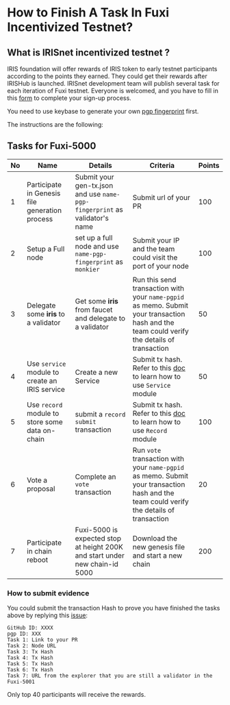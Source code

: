 # How to Finish A Task In Fuxi Incentivized Testnet?

## What is IRISnet incentivized testnet ?

IRIS foundation will offer rewards of IRIS token to early testnet participants according to the points they earned. They could get their rewards after IRISHub is launched. IRISnet development team will publish several task for each iteration of Fuxi testnet. Everyone is welcomed, and you have to fill in this [form](http://cn.mikecrm.com/H9aoXak) to complete your sign-up process. 

You need to use keybase to generate your own [pgp fingerprint](https://github.com/irisnet/testnets/blob/master/fuxi/How%20to%20use%20keybase.md) first. 

The instructions are the following: 

## Tasks for Fuxi-5000

| No   | Name                                            | Details                                                      | Criteria                                                     | Points |
| ---- | ----------------------------------------------- | ------------------------------------------------------------ | ------------------------------------------------------------ | ------ |
| 1    | Participate in Genesis file generation process  | Submit your gen-tx.json and use `name-pgp-fingerprint` as validator's name | Submit url of your PR                                        | 100    |
| 2    | Setup a Full node                               | set up a full node and use `name-pgp-fingerprint` as `monkier` | Submit your IP and the team could visit the port of your node | 100    |
| 3    | Delegate some **iris** to a validator           | Get some **iris** from faucet and delegate to a validator    | Run this send transaction with your `name-pgpid` as memo. Submit your transaction hash and the team could verify the details of transaction | 50     |
| 4    | Use `service` module to create an IRIS service  | Create a new Service                                         | Submit tx hash.  Refer to this [doc](https://www.irisnet.org/docs/cli-client/service/#available-commands) to learn how to use `Service` module | 50     |
| 5    | Use `record` module to store some data on-chain | submit a `record submit  `transaction                        | Submit tx hash.  Refer to this [doc](https://www.irisnet.org/docs/cli-client/record/#description) to learn how to use `Record` module | 100    |
| 6    | Vote a proposal                                 | Complete an `vote `transaction                               | Run `vote` transaction with your `name-pgpid` as memo. Submit your transaction hash and the team could verify the details of transaction | 20     |
| 7    | Participate in  chain reboot                    | Fuxi-5000 is expected stop at height 200K and start under new chain-id 5000 | Download the new genesis file and start a new chain          | 200    |


### How to submit evidence

You could submit the transaction Hash to prove you have finished the tasks above by replying this [issue](https://github.com/irisnet/testnets/issues/174):

```
GitHub ID: XXXX
pgp ID: XXX
Task 1: Link to your PR
Task 2: Node URL
Task 3: Tx Hash
Task 4: Tx Hash
Task 5: Tx Hash
Task 6: Tx Hash
Task 7: URL from the explorer that you are still a validator in the Fuxi-5001

```
Only top 40 participants will receive the rewards. 